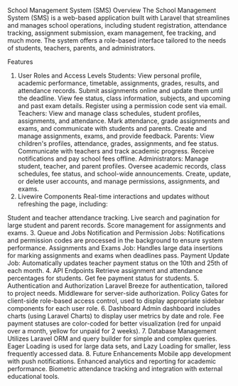 School Management System (SMS)
Overview
The School Management System (SMS) is a web-based application built with Laravel that streamlines and manages school operations, including student registration, attendance tracking, assignment submission, exam management, fee tracking, and much more. The system offers a role-based interface tailored to the needs of students, teachers, parents, and administrators.

Features
1. User Roles and Access Levels
Students:
View personal profile, academic performance, timetable, assignments, grades, results, and attendance records.
Submit assignments online and update them until the deadline.
View fee status, class information, subjects, and upcoming and past exam details.
Register using a permission code sent via email.
Teachers:
View and manage class schedules, student profiles, assignments, and attendance.
Mark attendance, grade assignments and exams, and communicate with students and parents.
Create and manage assignments, exams, and provide feedback.
Parents:
View children's profiles, attendance, grades, assignments, and fee status.
Communicate with teachers and track academic progress.
Receive notifications and pay school fees offline.
Administrators:
Manage student, teacher, and parent profiles.
Oversee academic records, class schedules, fee status, and school-wide announcements.
Create, update, or delete user accounts, and manage permissions, assignments, and exams.
2. Livewire Components
Real-time interactions and updates without refreshing the page, including:

Student and teacher attendance tracking.
Live search and pagination for large student and parent records.
Score management for assignments and exams.
3. Queue and Jobs
Notification and Permission Jobs: Notifications and permission codes are processed in the background to ensure system performance.
Assignments and Exams Job: Handles large data insertions for marking assignments and exams when deadlines pass.
Payment Update Job: Automatically updates teacher payment status on the 10th and 25th of each month.
4. API Endpoints
Retrieve assignment and attendance percentages for students.
Get fee payment status for students.
5. Authentication and Authorization
Laravel Breeze for authentication, tailored to project needs.
Middleware for server-side authorization.
Policy Gates for client-side role-based access control, used to display appropriate sidebar components for each user role.
6. Dashboard
Admin dashboard includes charts (using Laravel Charts) to display user metrics by date and role.
Fee payment statuses are color-coded for better visualization (red for unpaid over a month, yellow for unpaid for 2 weeks).
7. Database Management
Utilizes Laravel ORM and query builder for simple and complex queries.
Eager Loading is used for large data sets, and Lazy Loading for smaller, less frequently accessed data.
8. Future Enhancements
Mobile app development with push notifications.
Enhanced analytics and reporting for academic performance.
Biometric attendance tracking and integration with external educational tools.
